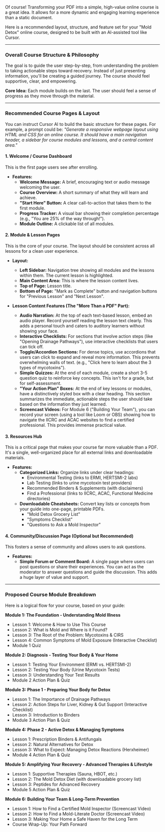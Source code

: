 Of course! Transforming your PDF into a simple, high-value online course is a great idea. It allows for a more dynamic and engaging learning experience than a static document.

Here is a recommended layout, structure, and feature set for your "Mold Detox" online course, designed to be built with an AI-assisted tool like Cursor.

***

### **Overall Course Structure & Philosophy**

The goal is to guide the user step-by-step, from understanding the problem to taking actionable steps toward recovery. Instead of just presenting information, you'll be creating a guided journey. The course should feel supportive, clear, and empowering.

**Core Idea:** Each module builds on the last. The user should feel a sense of progress as they move through the material.

---

### **Recommended Course Pages & Layout**

You can instruct Cursor AI to build the basic structure for these pages. For example, a prompt could be: *"Generate a responsive webpage layout using HTML and CSS for an online course. It should have a main navigation header, a sidebar for course modules and lessons, and a central content area."*

#### **1. Welcome / Course Dashboard**

This is the first page users see after enrolling.

* **Features:**
    * **Welcome Message:** A brief, encouraging text or audio message welcoming the user.
    * **Course Overview:** A short summary of what they will learn and achieve.
    * **"Start Here" Button:** A clear call-to-action that takes them to the first module.
    * **Progress Tracker:** A visual bar showing their completion percentage (e.g., "You are 25% of the way through!").
    * **Module Outline:** A clickable list of all modules.

#### **2. Module & Lesson Pages**

This is the core of your course. The layout should be consistent across all lessons for a clean user experience.

* **Layout:**
    * **Left Sidebar:** Navigation tree showing all modules and the lessons within them. The current lesson is highlighted.
    * **Main Content Area:** This is where the lesson content lives.
    * **Top of Page:** Lesson title.
    * **Bottom of Page:** "Mark as Complete" button and navigation buttons for "Previous Lesson" and "Next Lesson".

* **Lesson Content Features (The "More Than a PDF" Part):**
    * **Audio Narration:** At the top of each text-based lesson, embed an audio player. Record yourself reading the lesson text clearly. This adds a personal touch and caters to auditory learners without showing your face.
    * **Interactive Checklists:** For sections that involve action steps (like "Opening Drainage Pathways"), use interactive checklists that users can tick off.
    * **Toggle/Accordion Sections:** For dense topics, use accordions that users can click to expand and reveal more information. This prevents overwhelming walls of text. (e.g., "Click here to learn about the 3 types of mycotoxins").
    * **Simple Quizzes:** At the end of each module, create a short 3-5 question quiz to reinforce key concepts. This isn't for a grade, but for self-assessment.
    * **"Your Action Plan" Boxes:** At the end of key lessons or modules, have a distinctively styled box with a clear heading. This section summarizes the immediate, actionable steps the user should take based on the information they just learned.
    * **Screencast Videos:** For Module 6 ("Building Your Team"), you can record your screen (using a tool like Loom or OBS) showing how to navigate the IICRC and ACAC websites to find a certified professional. This provides immense practical value.

#### **3. Resources Hub**

This is a critical page that makes your course far more valuable than a PDF. It's a single, well-organized place for all external links and downloadable materials.

* **Features:**
    * **Categorized Links:** Organize links under clear headings:
        * Environmental Testing (links to ERMI, HERTSMI-2 labs)
        * Lab Testing (links to urine mycotoxin test providers)
        * Recommended Binders & Supplements (with disclaimers)
        * Find a Professional (links to IICRC, ACAC, Functional Medicine directories)
    * **Downloadable Cheatsheets:** Convert key lists or concepts from your guide into one-page, printable PDFs.
        * "Mold Detox Grocery List"
        * "Symptoms Checklist"
        * "Questions to Ask a Mold Inspector"

#### **4. Community/Discussion Page (Optional but Recommended)**

This fosters a sense of community and allows users to ask questions.

* **Features:**
    * **Simple Forum or Comment Board:** A single page where users can post questions or share their experiences. You can act as the moderator to answer questions and guide the discussion. This adds a huge layer of value and support.

---

### **Proposed Course Module Breakdown**

Here is a logical flow for your course, based on your guide:

**Module 1: The Foundation - Understanding Mold Illness**
* Lesson 1: Welcome & How to Use This Course
* Lesson 2: What is Mold and Where is it Found?
* Lesson 3: The Root of the Problem: Mycotoxins & CIRS
* Lesson 4: Common Symptoms of Mold Exposure (Interactive Checklist)
* Module 1 Quiz

**Module 2: Diagnosis - Testing Your Body & Your Home**
* Lesson 1: Testing Your Environment (ERMI vs. HERTSMI-2)
* Lesson 2: Testing Your Body (Urine Mycotoxin Tests)
* Lesson 3: Understanding Your Test Results
* Module 2 Action Plan & Quiz

**Module 3: Phase 1 - Preparing Your Body for Detox**
* Lesson 1: The Importance of Drainage Pathways
* Lesson 2: Action Steps for Liver, Kidney & Gut Support (Interactive Checklist)
* Lesson 3: Introduction to Binders
* Module 3 Action Plan & Quiz

**Module 4: Phase 2 - Active Detox & Managing Symptoms**
* Lesson 1: Prescription Binders & Antifungals
* Lesson 2: Natural Alternatives for Detox
* Lesson 3: What to Expect: Managing Detox Reactions (Herxheimer)
* Module 4 Action Plan & Quiz

**Module 5: Amplifying Your Recovery - Advanced Therapies & Lifestyle**
* Lesson 1: Supportive Therapies (Sauna, HBOT, etc.)
* Lesson 2: The Mold Detox Diet (with downloadable grocery list)
* Lesson 3: Peptides for Advanced Recovery
* Module 5 Action Plan & Quiz

**Module 6: Building Your Team & Long-Term Prevention**
* Lesson 1: How to Find a Certified Mold Inspector (Screencast Video)
* Lesson 2: How to Find a Mold-Literate Doctor (Screencast Video)
* Lesson 3: Making Your Home a Safe Haven for the Long Term
* Course Wrap-Up: Your Path Forward